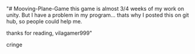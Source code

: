 "# Mooving-Plane-Game
this game is almost 3/4 weeks of my work on unity.
But I have a problem in my program... thats why I posted this on git hub,
so people could help me.

thanks for reading,
vilagamer999"

cringe
